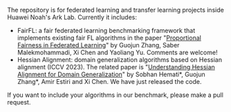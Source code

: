 The repository is for federated learning and transfer learning projects inside Huawei Noah's Ark Lab. Currently it includes:

* FairFL: a fair federated learning benchmarking framework that implements existing fair FL algorithms in the paper "[Proportional Fairness in Federated Learning](https://openreview.net/forum?id=ryUHgEdWCQ)" by Guojun Zhang, Saber Malekmohammadi, Xi Chen and Yaoliang Yu. Comments are welcome!
* Hessian Alignment: domain generalization algorithms based on Hessian alignment (ICCV 2023). The related paper is "[Understanding Hessian Alignment for Domain Generalization](https://arxiv.org/abs/2308.11778)" by Sobhan Hemati*, Guojun Zhang*, Amir Estiri and Xi Chen. We have just released the code.


If you want to include your algorithms in our benchmark, please make a pull request.
